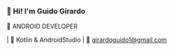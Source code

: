 ### 👋 Hi! I'm Guido Girardo
📱 ANDROID DEVELOPER

| 👾 Kotlin & AndroidStudio
| 📩 girardoguido1@gmail.com

<!--
**GuidoGirardo/GuidoGirardo** is a ✨ _special_ ✨ repository because its `README.md` (this file) appears on your GitHub profile.

Here are some ideas to get you started:

- 🔭 I’m currently working on ...
- 🌱 I’m currently learning ...
- 👯 I’m looking to collaborate on ...
- 🤔 I’m looking for help with ...
- 💬 Ask me about ...
- 📫 How to reach me: ...
- 😄 Pronouns: ...
- ⚡ Fun fact: ...
-->
